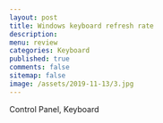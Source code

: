 ```yaml
---
layout: post
title: Windows keyboard refresh rate 
description: 
menu: review
categories: Keyboard 
published: true 
comments: false     
sitemap: false
image: /assets/2019-11-13/3.jpg
---
```




Control Panel, Keyboard
